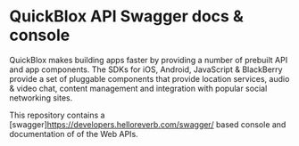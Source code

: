 QuickBlox API Swagger docs & console
==============

QuickBlox makes building apps faster by providing a number of prebuilt API and app components. The SDKs for iOS, 
Android, JavaScript & BlackBerry provide a set of pluggable components that provide location services, audio &
video chat, content management and integration with popular social networking sites.

This repository contains a [swagger]https://developers.helloreverb.com/swagger/ based console and documentation of
of the Web APIs.

